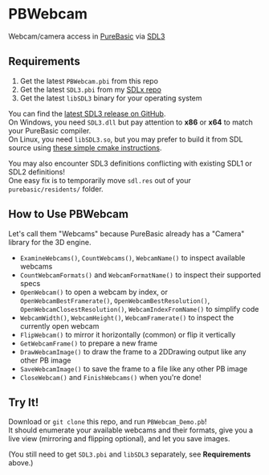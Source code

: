 
# PBWebcam

Webcam/camera access in [PureBasic](https://www.purebasic.com/) via [SDL3](https://libsdl.org/)

## Requirements

1. Get the latest `PBWebcam.pbi` from this repo
2. Get the latest `SDL3.pbi` from my [SDLx repo](https://github.com/kenmo-pb/SDLx)
3. Get the latest `libSDL3` binary for your operating system

You can find the [latest SDL3 release on GitHub](https://github.com/libsdl-org/SDL/releases).  
On Windows, you need `SDL3.dll` but pay attention to **x86** or **x64** to match your PureBasic compiler.  
On Linux, you need `libSDL3.so`, but you may prefer to build it from SDL source using [these simple cmake instructions](https://github.com/libsdl-org/SDL/blob/main/docs/README-cmake.md).

You may also encounter SDL3 definitions conflicting with existing SDL1 or SDL2 definitions!  
One easy fix is to temporarily move `sdl.res` out of your `purebasic/residents/` folder.

## How to Use PBWebcam

Let's call them "Webcams" because PureBasic already has a "Camera" library for the 3D engine.

- `ExamineWebcams()`, `CountWebcams()`, `WebcamName()` to inspect available webcams
- `CountWebcamFormats()` and `WebcamFormatName()` to inspect their supported specs
- `OpenWebcam()` to open a webcam by index, or `OpenWebcamBestFramerate()`, `OpenWebcamBestResolution()`, `OpenWebcamClosestResolution()`, `WebcamIndexFromName()` to simplify code
- `WebcamWidth()`, `WebcamHeight()`, `WebcamFramerate()` to inspect the currently open webcam
- `FlipWebcam()` to mirror it horizontally (common) or flip it vertically
- `GetWebcamFrame()` to prepare a new frame
- `DrawWebcamImage()` to draw the frame to a 2DDrawing output like any other PB image
- `SaveWebcamImage()` to save the frame to a file like any other PB image
- `CloseWebcam()` and `FinishWebcams()` when you're done!

## Try It!

Download or `git clone` this repo, and run `PBWebcam_Demo.pb`!  
It should enumerate your available webcams and their formats, give you a live view (mirroring and flipping optional), and let you save images.

(You still need to get `SDL3.pbi` and `libSDL3` separately, see **Requirements** above.)
